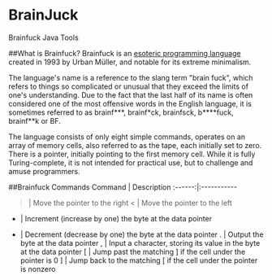 # BrainJuck
Brainfuck Java Tools

##What is Brainfuck?
Brainfuck is an [esoteric programming language](https://en.wikipedia.org/wiki/Esoteric_programming_language) created in 1993 by Urban Müller, and notable for its extreme minimalism.

The language's name is a reference to the slang term "brain fuck", which refers to things so complicated or unusual that they exceed the limits of one's understanding. Due to the fact that the last half of its name is often considered one of the most offensive words in the English language, it is sometimes referred to as brainf\*\*\*, brainf\*ck, brainfsck, b\*\*\*\*fuck, brainf\*\*k or BF.

The language consists of only eight simple commands, operates on an array of memory cells, also referred to as the tape, each initially set to zero. There is a pointer, initially pointing to the first memory cell. While it is fully Turing-complete, it is not intended for practical use, but to challenge and amuse programmers.

##Brainfuck Commands
Command | Description
:------:|:-----------
   >    | Move the pointer to the right
   <    | Move the pointer to the left
   +    | Increment (increase by one) the byte at the data pointer
   -    | Decrement (decrease by one) the byte at the data pointer
   .    | Output the byte at the data pointer
   ,    | Input a character, storing its value in the byte at the data pointer
   [    | Jump past the matching ] if the cell under the pointer is 0
   ]    | Jump back to the matching [ if the cell under the pointer is nonzero
